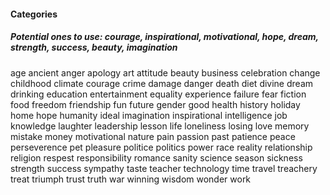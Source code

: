 #### Categories

##### Potential ones to use: courage, inspirational, motivational, hope, dream, strength, success, beauty, imagination

age
ancient
anger
apology
art
attitude
beauty
business
celebration
change
childhood
climate
courage
crime
damage
danger
death
diet
divine
dream
drinking
education
entertainment
equality
experience
failure
fear
fiction
food
freedom
friendship
fun
future
gender
good
health
history
holiday
home
hope
humanity
ideal
imagination
inspirational
intelligence
job
knowledge
laughter
leadership
lesson
life
loneliness
losing
love
memory
mistake
money
motivational
nature
pain
passion
past
patience
peace
perseverence
pet
pleasure
politice
politics
power
race
reality
relationship
religion
respest
responsibility
romance
sanity
science
season
sickness
strength
success
sympathy
taste
teacher
technology
time
travel
treachery
treat
triumph
trust
truth
war
winning
wisdom
wonder
work
